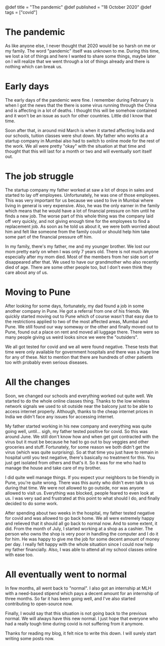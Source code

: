@def title = "The pandemic"
@def published = "18 October 2020"
@def tags = ["covid"]

# The pandemic

As like anyone else, I never thought that 2020 would be so harsh on me or my
family. The word "pandemic" itself was unknown to me. During this time, we
lost a lot of things and here I wanted to share some things, maybe
later on I will realize that we went through a lot of things already and there
is nothing which can break us.

# Early days

The early days of the pandemic were fine. I remember during February is when
I got the news that the there is some virus running through the China and is
affecting in a lot of deaths. I thought this will be somehow contained and it
won't be an issue as such for other countries. Little did I know that time.

Soon after that, in around mid March is when it started affecting India and
our schools, tuition classes were shut down. My father who works at a startup
company in Mumbai also had to switch to online mode for the rest of the work.
We all were pretty "okay" with the situation at that time and thought that this
will last for a month or two and will eventually sort itself out.

# The job struggle

The startup company my father worked at saw a lot of drops in sales and started
to lay off employees. Unfortunately, he was one of those employees. This was
very important for us because we used to live in Mumbai where living in general
is very expensive. Also, he was the only earner in the family which means that
he would have a lot of financial pressure on him until he finds a new job.
The worse part of this whole thing was the company laid off very quickly, and
not giving enough time for the employees to find a replacement job.
As soon as he told us about it, we were both worried about him and felt like
someone from the family could or should help him take some part of the
financial pressure off him.

In my family, there's my father, me and my younger brother. We lost our mom
pretty early on when I was only 7 years old. There is not much anyone
especially after my mom died. Most of the members from her side sort of
disappeared after that. We used to have our grandmother who also recently died
of age. There are some other people too, but I don't even think they care about
any of us.

# Moving to Pune

After looking for some days, fortunately, my dad found a job in some another
company in Pune. He got a referral from one of his friends. We quickly started
moving out to Pune which of course wasn't that easy due to the restrictions
applied to two of the most affected areas, Mumbai and Pune. We still found our
way someway or the other and finally moved out to Pune, found out a place
on rent and moved all luggage there. There were so many people giving us
weird looks since we were the "outsiders".

We all got tested for covid and we all were found negative. These tests that
time were only available for government hospitals and there was a huge line
for any of these. Not to mention that there are hundreds of other patients too
with probably even serious diseases.

# All the changes

Soon, we changed our schools and everything worked out quite well. We started
to do the whole online classes thing. Thanks to the low wireless network
signals we used to sit outside near the balcony just to be able to access
internet properly. Although, thanks to the cheap internet prices in India we
didn't face any issues for accessing internet.

My father started working in his new company and everything was quite going
well, until... sigh, my father tested positive for covid. So this was around
June. We still don't know how and when get got contracted with the virus but
it must be because he had to go out to buy veggies and other groceries and
stuff. Fortunately, for some reason we both didn't get the virus (which was
quite surprising). So at that time you just have to remain in hospital
until you test negative, there's basically no treatment for this. You just get
isolated from others and that's it. So it was for me who had to manage the
house and take care of my brother.

I did quite well manage things. If you expect your neighbors to be
friendly in Pune, you're quite wrong. There was this aunty who didn't even talk
to us during that time. We were not allowed to go outside, nor was anyone
allowed to visit us. Everything was blocked, people feared to even look at us.
I was very sad and frustrated at this point to what should I do, and finally
decided to do some work.

After spending about two weeks in the hospital, my father tested negative for
covid and was allowed to go back home. We all were extremely happy and relieved
that it should all go back to normal now. And to some extent, it did. From the
month of July, I started working at a shop as a cashier. The person who owns
the shop is very poor in handling the computer and I do it for him. He was happy
to give me the job for some decent amount of money per day. I really felt happy
with the whole situation since I could now help my father financially.
Also, I was able to attend all my school classes online with ease too.

# All eventually went to normal

In few months, all went back to "normal". I also got an internship at MLH
with a need-based stipend which pays a decent amount for an internship of
three months. So far it has been going well, and I've also started contributing
to open-source now.

Finally, I would say that this situation is not going back to the previous
normal. We will always have this new normal. I just hope that everyone who
had a really tough time during covid is not suffering from it anymore.

Thanks for reading my blog, it felt nice to write this down. I will surely
start writing some posts now.
